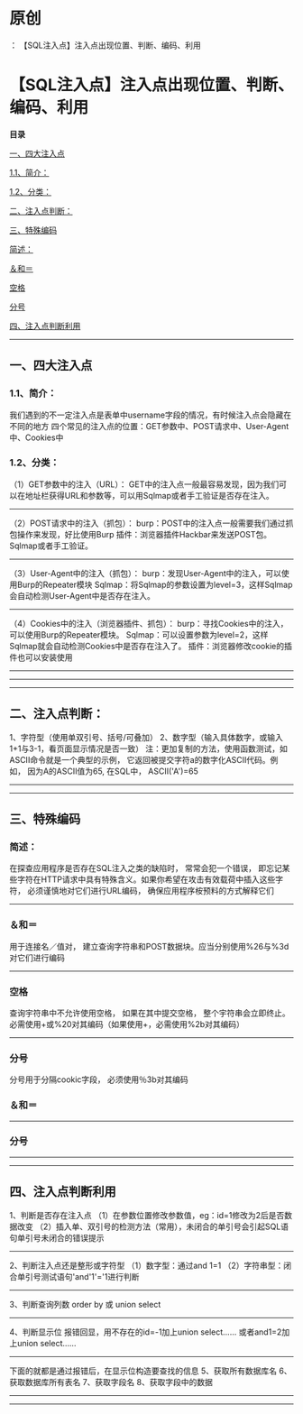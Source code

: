 # 原创
：  【SQL注入点】注入点出现位置、判断、编码、利用

# 【SQL注入点】注入点出现位置、判断、编码、利用

**目录**

[一、四大注入点](#%E4%B8%80%E3%80%81%E5%9B%9B%E5%A4%A7%E6%B3%A8%E5%85%A5%E7%82%B9)

[1.1、简介：](#1.1%E3%80%81%E7%AE%80%E4%BB%8B%EF%BC%9A)

[1.2、分类：](#1.2%E3%80%81%E5%88%86%E7%B1%BB%EF%BC%9A)

[二、注入点判断：](#%E4%BA%8C%E3%80%81%E6%B3%A8%E5%85%A5%E7%82%B9%E5%88%A4%E6%96%AD%EF%BC%9A)

[三、特殊编码](#%E4%B8%89%E3%80%81%E7%89%B9%E6%AE%8A%E7%BC%96%E7%A0%81)

[简述：](#%E7%AE%80%E8%BF%B0%EF%BC%9A)

[＆和＝](#%EF%BC%86%E5%92%8C%EF%BC%9D)

[空格](#%E7%A9%BA%E6%A0%BC)

[分号](#%E5%88%86%E5%8F%B7)

[四、注入点判断利用](#%E4%BA%8C%E3%80%81%E5%88%A4%E6%96%AD%E6%B3%A8%E5%85%A5%E7%82%B9%E6%98%AF%E5%90%A6%E5%AD%98%E5%9C%A8)

---


## 一、四大注入点

> 
<h3>1.1、简介：</h3>
我们遇到的不一定注入点是表单中username字段的情况，有时候注入点会隐藏在不同的地方
四个常见的注入点的位置：GET参数中、POST请求中、User-Agent中、Cookies中


> 
<h3>1.2、分类：</h3>
（1）GET参数中的注入（URL）：
GET中的注入点一般最容易发现，因为我们可以在地址栏获得URL和参数等，可以用Sqlmap或者手工验证是否存在注入。
<hr/>
（2）POST请求中的注入（抓包）：
burp：POST中的注入点一般需要我们通过抓包操作来发现，好比使用Burp
插件：浏览器插件Hackbar来发送POST包。
Sqlmap或者手工验证。
<hr/>
（3）User-Agent中的注入（抓包）：
burp：发现User-Agent中的注入，可以使用Burp的Repeater模块
Sqlmap：将Sqlmap的参数设置为level=3，这样Sqlmap会自动检测User-Agent中是否存在注入。
<hr/>
（4）Cookies中的注入（浏览器插件、抓包）：
burp：寻找Cookies中的注入，可以使用Burp的Repeater模块。
Sqlmap：可以设置参数为level=2，这样Sqlmap就会自动检测Cookies中是否存在注入了。
插件：浏览器修改cookie的插件也可以安装使用


---


---


---


> 
<h2>二、注入点判断：</h2>
1、字符型（使用单双引号、括号/可叠加）
2、数字型（输入具体数字，或输入1+1与3-1，看页面显示情况是否一致）
注：更加复制的方法，使用函数测试，如ASCII命令就是一个典型的示例， 它返回被提交字符a的数字化ASCII代码。例如， 因为A的ASCII值为65, 在SQL中， ASCII('A')=65


---


---


> 
<h2>三、特殊编码</h2>
<h3>简述：</h3>
在探查应用程序是否存在SQL注入之类的缺陷时， 常常会犯一个错误， 即忘记某些字符在HTTP请求中具有特殊含义。如果你希望在攻击有效载荷中插入这些字符， 必须谨慎地对它们进行URL编码， 确保应用程序桉预料的方式解释它们
<hr/>
<h3>＆和＝</h3>
用于连接名／值对， 建立查询字符串和POST数据块。应当分别使用%26与%3d对它们进行编码
<hr/>
<h3>空格</h3>
查询宇符串中不允许使用空格， 如果在其中提交空格， 整个宇符串会立即终止。必需使用+或%20对其编码（如果使用+，必需使用%2b对其编码）
<hr/>
<h3>分号</h3>
分号用于分隔cookic字段， 必须使用％3b对其编码



### ＆和＝

---


### 分号

---


---


> 
<h2>四、注入点判断利用</h2>

1、判断是否存在注入点
（1）在参数位置修改参数值，eg：id=1修改为2后是否数据改变
（2）插入单、双引号的检测方法（常用），未闭合的单引号会引起SQL语句单引号未闭合的错误提示
<hr/>
2、判断注入点还是整形或字符型
（1）数字型：通过and 1=1
（2）字符串型：闭合单引号测试语句'and'1'='1进行判断
<hr/>
3、判断查询列数
order by 或 union select
<hr/>
4、判断显示位
报错回显，用不存在的id=-1加上union select……
或者and1=2加上union select……
<hr/>
下面的就都是通过报错后，在显示位构造要查找的信息
5、获取所有数据库名
6、获取数据库所有表名
7、获取字段名
8、获取字段中的数据


---


---

